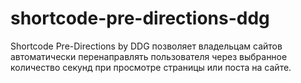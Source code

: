 # shortcode-pre-directions-ddg
Shortcode Pre-Directions by DDG позволяет владельцам сайтов автоматически перенаправлять пользователя через выбранное количество секунд при просмотре страницы или поста на сайте.
